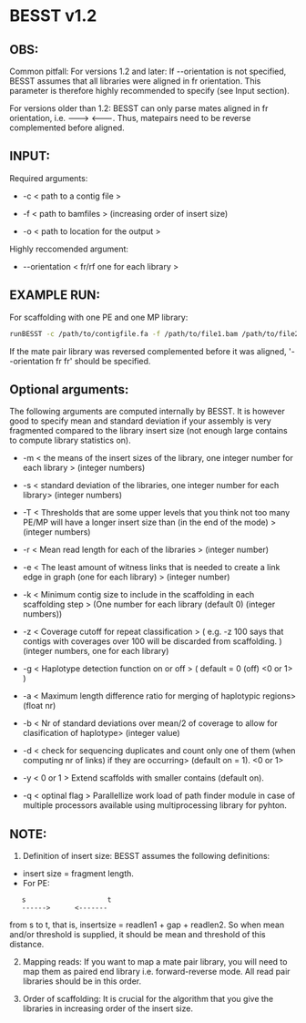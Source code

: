 BESST v1.2
======

OBS:
----
Common pitfall:
For versions 1.2 and later:
If --orientation is not specified, BESST assumes that all libraries were aligned in fr orientation. This parameter is therefore highly recommended to specify (see Input section).  

For versions older than 1.2:
BESST  can only parse mates aligned in fr orientation, i.e. --->  <---. Thus, matepairs need to be reverse complemented before aligned.

 
INPUT:
------
Required arguments:

* -c < path to a contig file >  

* -f < path to bamfiles >  (increasing order of insert size)

* -o < path to location for the output >

Highly reccomended argument:

* --orientation < fr/rf one for each library >

EXAMPLE RUN:
-----------
For scaffolding with one PE and one MP library:
```sh
runBESST -c /path/to/contigfile.fa -f /path/to/file1.bam /path/to/file2.bam -o /path/to/output --orientation fr rf
```
If the mate pair library was reversed complemented before it was aligned, '--orientation fr fr' should be specified.

Optional arguments:
-------------------

The following arguments are computed internally by BESST. It is however good to specify mean and standard deviation if your assembly is very fragmented compared to the library insert size (not enough large contains to compute library statistics on).

* -m < the means of the insert sizes of the library, one integer number for each library > (integer numbers)

* -s < standard deviation of the libraries, one integer number for each library> (integer numbers)
 
* -T < Thresholds that are some upper levels that you think not too many PE/MP will have a longer insert size than (in the end of the mode) > (integer numbers) 

* -r < Mean read length for each of the libraries > (integer number) 

* -e < The least amount of witness links that is needed to create a link edge in graph (one for each library) > (integer number) 

* -k < Minimum contig size to include in the scaffolding in each scaffolding step >  (One number for each library (default 0) (integer numbers))

* -z < Coverage cutoff for repeat classification > ( e.g. -z 100 says that contigs with coverages over 100 will be discarded from scaffolding. ) (integer numbers, one for each library) 

* -g < Haplotype detection function on or off > ( default = 0 (off) <0 or 1> )

* -a < Maximum length difference ratio for merging of haplotypic regions> (float nr)
 
* -b < Nr of standard deviations over mean/2 of coverage to allow for clasification of haplotype> (integer value) 
 
* -d < check for sequencing duplicates and count only one of them (when computing nr of links) if they are occurring> (default on = 1). <0 or 1>  

* -y < 0 or 1 > Extend scaffolds with smaller contains (default on).

* -q < optinal flag > Parallellize work load of path finder module in case of multiple processors available using multiprocessing library for pyhton.


NOTE:
-------

1. Definition of insert size: BESST assumes the following definitions: 
  * insert size = fragment length. 
  * For PE: 
```
   s                    t
   ------>      <-------
```
from s to t, that is, insertsize = readlen1 + gap + readlen2. So when mean and/or threshold is supplied, it should be mean and threshold of this distance.

2. Mapping reads: If you want to map a mate pair library, you will need to map them as paired end library i.e. forward-reverse mode. All read pair libraries should be in this order.

3. Order of scaffolding: It is crucial for the algorithm that you give the libraries in increasing order of the insert size.


